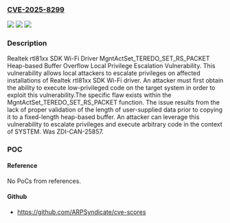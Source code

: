 ### [CVE-2025-8299](https://cve.mitre.org/cgi-bin/cvename.cgi?name=CVE-2025-8299)
![](https://img.shields.io/static/v1?label=Product&message=rtl81xx%20SDK&color=blue)
![](https://img.shields.io/static/v1?label=Version&message=1030.38.712.2019%20&color=brightgreen)
![](https://img.shields.io/static/v1?label=Vulnerability&message=CWE-122%3A%20Heap-based%20Buffer%20Overflow&color=brightgreen)

### Description

Realtek rtl81xx SDK Wi-Fi Driver MgntActSet_TEREDO_SET_RS_PACKET Heap-based Buffer Overflow Local Privilege Escalation Vulnerability. This vulnerability allows local attackers to escalate privileges on affected installations of Realtek rtl81xx SDK Wi-Fi driver. An attacker must first obtain the ability to execute low-privileged code on the target system in order to exploit this vulnerability.The specific flaw exists within the MgntActSet_TEREDO_SET_RS_PACKET function. The issue results from the lack of proper validation of the length of user-supplied data prior to copying it to a fixed-length heap-based buffer. An attacker can leverage this vulnerability to escalate privileges and execute arbitrary code in the context of SYSTEM. Was ZDI-CAN-25857.

### POC

#### Reference
No PoCs from references.

#### Github
- https://github.com/ARPSyndicate/cve-scores

